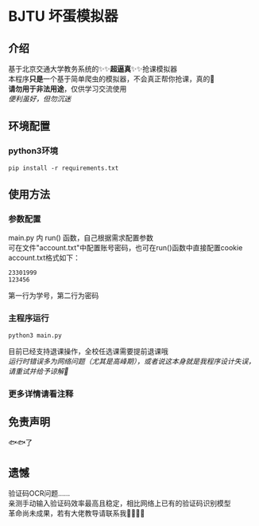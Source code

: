 # BJTU 坏蛋模拟器

## 介绍
基于北京交通大学教务系统的✨✨**超逼真**✨✨抢课模拟器  
本程序**只是**一个基于简单爬虫的模拟器，不会真正帮你抢课，真的🥺  
**请勿用于非法用途**，仅供学习交流使用  
*便利虽好，但勿沉迷*

## 环境配置
### python3环境
```
pip install -r requirements.txt
```


## 使用方法
### 参数配置
main.py 内 run() 函数，自己根据需求配置参数  
可在文件"account.txt"中配置账号密码，也可在run()函数中直接配置cookie  
account.txt格式如下：  
```
23301999
123456
```
第一行为学号，第二行为密码  
### 主程序运行
```
python3 main.py
```
目前已经支持退课操作，全校任选课需要提前退课哦  
*运行时错误多为网络问题（尤其是高峰期），或者说这本身就是我程序设计失误，请重试并给予谅解🥺*
### 更多详情请看注释

## 免责声明
🐟🐟了
## 遗憾

验证码OCR问题......   
亲测手动输入验证码效率最高且稳定，相比网络上已有的验证码识别模型   
革命尚未成果，若有大佬教导请联系我🚀🚀🚀😭

